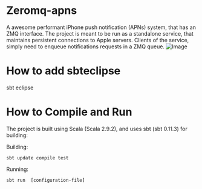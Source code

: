 Zeromq-apns
===========

A awesome performant iPhone push notification (APNs) system, that has an ZMQ interface.
The project is meant to be run as a standalone service, that maintains
persistent connections to Apple servers.  Clients of the service, simply need
to enqueue notifications requests in a ZMQ queue.
![Image](http://d1xzuxjlafny7l.cloudfront.net/wp-content/uploads/2011/05/Push-Overview.jpg)

How to add sbteclipse
=========================
sbt eclipse 

How to Compile and Run
=========================

The project is built using Scala (Scala 2.9.2), and uses sbt (sbt 0.11.3) for building:

Building:

    sbt update compile test

Running:

    sbt run  [configuration-file]